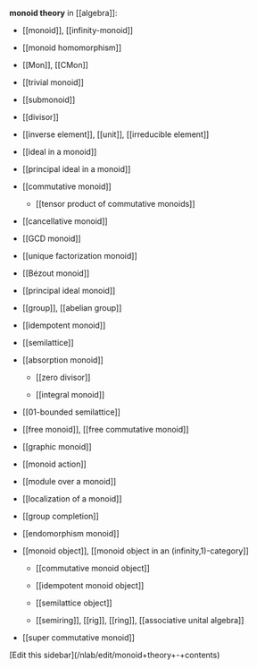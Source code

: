 
__monoid theory__ in [[algebra]]:

* [[monoid]], [[infinity-monoid]]

* [[monoid homomorphism]]

* [[Mon]], [[CMon]]

* [[trivial monoid]]

* [[submonoid]]

* [[divisor]]

* [[inverse element]], [[unit]], [[irreducible element]]

* [[ideal in a monoid]]

* [[principal ideal in a monoid]]

* [[commutative monoid]]

  * [[tensor product of commutative monoids]]

* [[cancellative monoid]]

* [[GCD monoid]]

* [[unique factorization monoid]]

* [[Bézout monoid]]

* [[principal ideal monoid]]

* [[group]], [[abelian group]]

* [[idempotent monoid]]

* [[semilattice]]

* [[absorption monoid]]

  * [[zero divisor]]

  * [[integral monoid]]

* [[01-bounded semilattice]]

* [[free monoid]], [[free commutative monoid]]

* [[graphic monoid]]

* [[monoid action]]

* [[module over a monoid]]

* [[localization of a monoid]]

* [[group completion]]

* [[endomorphism monoid]]

* [[monoid object]], [[monoid object in an (infinity,1)-category]]

  * [[commutative monoid object]]

  * [[idempotent monoid object]]

  * [[semilattice object]]

  * [[semiring]], [[rig]], [[ring]], [[associative unital algebra]]

* [[super commutative monoid]]

<div markdown="1">[Edit this sidebar](/nlab/edit/monoid+theory+-+contents)</div>